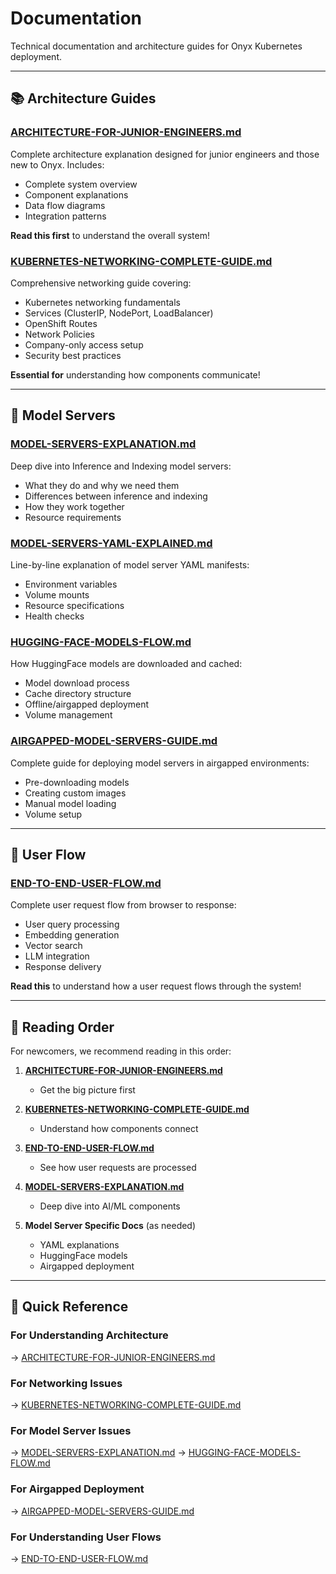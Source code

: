 # Documentation

Technical documentation and architecture guides for Onyx Kubernetes deployment.

---

## 📚 Architecture Guides

### [ARCHITECTURE-FOR-JUNIOR-ENGINEERS.md](ARCHITECTURE-FOR-JUNIOR-ENGINEERS.md)
Complete architecture explanation designed for junior engineers and those new to Onyx. Includes:
- Complete system overview
- Component explanations
- Data flow diagrams
- Integration patterns

**Read this first** to understand the overall system!

### [KUBERNETES-NETWORKING-COMPLETE-GUIDE.md](KUBERNETES-NETWORKING-COMPLETE-GUIDE.md)
Comprehensive networking guide covering:
- Kubernetes networking fundamentals
- Services (ClusterIP, NodePort, LoadBalancer)
- OpenShift Routes
- Network Policies
- Company-only access setup
- Security best practices

**Essential for** understanding how components communicate!

---

## 🤖 Model Servers

### [MODEL-SERVERS-EXPLANATION.md](MODEL-SERVERS-EXPLANATION.md)
Deep dive into Inference and Indexing model servers:
- What they do and why we need them
- Differences between inference and indexing
- How they work together
- Resource requirements

### [MODEL-SERVERS-YAML-EXPLAINED.md](MODEL-SERVERS-YAML-EXPLAINED.md)
Line-by-line explanation of model server YAML manifests:
- Environment variables
- Volume mounts
- Resource specifications
- Health checks

### [HUGGING-FACE-MODELS-FLOW.md](HUGGING-FACE-MODELS-FLOW.md)
How HuggingFace models are downloaded and cached:
- Model download process
- Cache directory structure
- Offline/airgapped deployment
- Volume management

### [AIRGAPPED-MODEL-SERVERS-GUIDE.md](AIRGAPPED-MODEL-SERVERS-GUIDE.md)
Complete guide for deploying model servers in airgapped environments:
- Pre-downloading models
- Creating custom images
- Manual model loading
- Volume setup

---

## 🔄 User Flow

### [END-TO-END-USER-FLOW.md](END-TO-END-USER-FLOW.md)
Complete user request flow from browser to response:
- User query processing
- Embedding generation
- Vector search
- LLM integration
- Response delivery

**Read this** to understand how a user request flows through the system!

---

## 📖 Reading Order

For newcomers, we recommend reading in this order:

1. **[ARCHITECTURE-FOR-JUNIOR-ENGINEERS.md](ARCHITECTURE-FOR-JUNIOR-ENGINEERS.md)**
   - Get the big picture first

2. **[KUBERNETES-NETWORKING-COMPLETE-GUIDE.md](KUBERNETES-NETWORKING-COMPLETE-GUIDE.md)**
   - Understand how components connect

3. **[END-TO-END-USER-FLOW.md](END-TO-END-USER-FLOW.md)**
   - See how user requests are processed

4. **[MODEL-SERVERS-EXPLANATION.md](MODEL-SERVERS-EXPLANATION.md)**
   - Deep dive into AI/ML components

5. **Model Server Specific Docs** (as needed)
   - YAML explanations
   - HuggingFace models
   - Airgapped deployment

---

## 🎯 Quick Reference

### For Understanding Architecture
→ [ARCHITECTURE-FOR-JUNIOR-ENGINEERS.md](ARCHITECTURE-FOR-JUNIOR-ENGINEERS.md)

### For Networking Issues
→ [KUBERNETES-NETWORKING-COMPLETE-GUIDE.md](KUBERNETES-NETWORKING-COMPLETE-GUIDE.md)

### For Model Server Issues
→ [MODEL-SERVERS-EXPLANATION.md](MODEL-SERVERS-EXPLANATION.md)
→ [HUGGING-FACE-MODELS-FLOW.md](HUGGING-FACE-MODELS-FLOW.md)

### For Airgapped Deployment
→ [AIRGAPPED-MODEL-SERVERS-GUIDE.md](AIRGAPPED-MODEL-SERVERS-GUIDE.md)

### For Understanding User Flows
→ [END-TO-END-USER-FLOW.md](END-TO-END-USER-FLOW.md)
